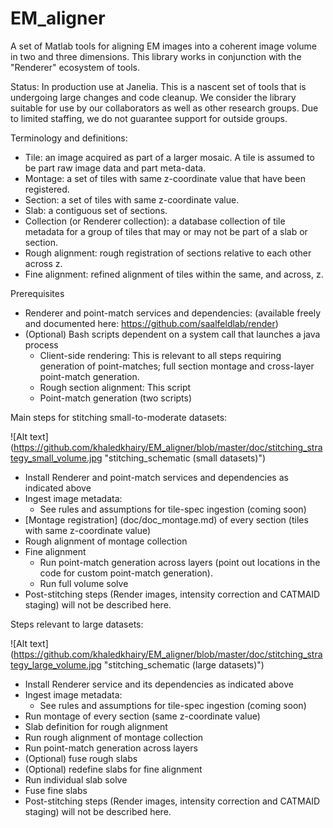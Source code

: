 # EM_aligner
A set of Matlab tools for aligning EM images into a coherent image volume in two and three dimensions. This library works in conjunction with the "Renderer" ecosystem of tools. 

Status: In production use at Janelia. This is a nascent set of tools that is undergoing large changes and code cleanup. We consider the library suitable for use by our collaborators as well as other research groups. Due to limited staffing, we do not guarantee support for outside groups.

Terminology and definitions:
-	Tile: an image acquired as part of a larger mosaic. A tile is assumed to be part raw image data and part meta-data.
-	Montage: a set of tiles with same z-coordinate value that have been registered.
-	Section: a set of tiles with same z-coordinate value.
-	Slab: a contiguous set of sections.
-	Collection (or Renderer collection): a database collection of tile metadata for a group of tiles that may or may not be part of a slab or section.
-	Rough alignment: rough registration of sections relative to each other across z.
-	Fine alignment: refined alignment of tiles within the same, and across, z.

Prerequisites 
- 	Renderer and point-match services and dependencies: (available freely and documented here: https://github.com/saalfeldlab/render)
-	(Optional) Bash scripts dependent on a system call that launches a java process
	-	Client-side rendering: This is relevant to all steps requiring generation of point-matches; full section montage and cross-layer point-match generation.
	-	Rough section alignment: This script
	-	Point-match generation (two scripts)


Main steps for stitching small-to-moderate datasets:

![Alt text] (https://github.com/khaledkhairy/EM_aligner/blob/master/doc/stitching_strategy_small_volume.jpg "stitching_schematic (small datasets)")
- 	Install Renderer and point-match services and dependencies as indicated above
-	Ingest image metadata:
	-	See rules and assumptions for tile-spec ingestion (coming soon)
-	[Montage registration] (doc/doc_montage.md) of every section (tiles with same z-coordinate value)	
-	Rough alignment of montage collection
-	Fine alignment
	-	Run point-match generation across layers (point out locations in the code for custom point-match generation).
	-	Run full volume solve
-	Post-stitching steps (Render images, intensity correction and CATMAID staging) will not be described here.


Steps relevant to large datasets:

![Alt text] (https://github.com/khaledkhairy/EM_aligner/blob/master/doc/stitching_strategy_large_volume.jpg "stitching_schematic (large datasets)")
- 	Install Renderer service and its dependencies as indicated above
-	Ingest image metadata:
	-	See rules and assumptions for tile-spec ingestion (coming soon)
-	Run montage of every section (same z-coordinate value)
- 	Slab definition for rough alignment
-	Run rough alignment of montage collection
-	Run point-match generation across layers
-	(Optional) fuse rough slabs
-	(Optional) redefine slabs for fine alignment
-	Run individual slab solve
-	Fuse fine slabs
-	Post-stitching steps (Render images, intensity correction and CATMAID staging) will not be described here.

